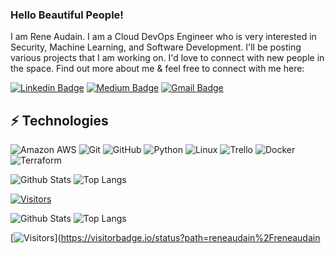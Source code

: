 <!-- LUIT GitHub Profile Template -->

<!-- Keep "Hi there" or replace it with a greeting of your own! -->

### Hello Beautiful People!

I am Rene Audain. I am a Cloud DevOps Engineer who is very interested in Security, Machine Learning, and Software Development. I'll be posting various projects that I am working on. I'd love to connect with new people in the space.
Find out more about me & feel free to connect with me here:

<!-- Replace the fields below with the information requested. Remember to remove the encapsulating <> characters. For spaces in names, use %20 (e.g. Broadus%20Palmer) -->

[![Linkedin Badge](https://img.shields.io/badge/-Rene%20Audain-blue?style=flat-square&logo=Linkedin&logoColor=white&link=https://www.linkedin.com/in/rene-audain/)](https://www.linkedin.com/in/rene-audain/)
[![Medium Badge](https://img.shields.io/badge/Rene%20Audain-12100E?style=flat-square&logo=medium&logoColor=white&link=https://medium.com/@rene.audain)](https://medium.com/@rene.audain)
[![Gmail Badge](https://img.shields.io/badge/-rene.audain@gmail.com-c14438?style=flat-square&logo=Gmail&logoColor=white&link=mailto:rene.audain@gmail.com)](mailto:rene.audain@gmail.com)

## ⚡ Technologies

<!-- Check out the Badges folder for more badges -->

![Amazon AWS](https://img.shields.io/badge/Amazon%20AWS-232F3E?style=flat-square&logo=amazon-aws)
![Git](https://img.shields.io/badge/-Git-black?style=flat-square&logo=git)
![GitHub](https://img.shields.io/badge/-GitHub-181717?style=flat-square&logo=github)
![Python](https://img.shields.io/badge/-Python-black?style=flat-square&logo=Python)
![Linux](https://img.shields.io/badge/Linux-FCC624?style=flat-square&logo=linux&logoColor=black)
![Trello](https://img.shields.io/badge/Trello-%23026AA7.svg?style=flat-square&logo=Trello&logoColor=white)
![Docker](https://img.shields.io/badge/docker-%230db7ed.svg?style=for-the-badge&logo=docker&logoColor=white)
![Terraform](https://img.shields.io/badge/terraform-%235835CC.svg?style=for-the-badge&logo=terraform&logoColor=white)

<!-- Replace the fields below with the information requested. Remember to remove the encapsulating <> characters. -->

![Github Stats](https://github-readme-stats.vercel.app/api?username=Rene%20Audain&count_private=true&show_icons=true&include_all_commits=true)
![Top Langs](https://github-readme-stats.vercel.app/api/top-langs/?username=Rene%20Audain&hide=TeX&layout=compact)


[![Visitors](https://api.visitorbadge.io/api/visitors?path=reneaudain%2Freneaudain&label=VISITORS&countColor=%23263759)](https://visitorbadge.io/status?path=reneaudain%2Freneaudain)

<!-- Replace the fields below with the information requested. Remember to remove the encapsulating <> characters. -->

![Github Stats](https://github-readme-stats.vercel.app/api?username=reneaudain&count_private=true&show_icons=true&include_all_commits=true)
![Top Langs](https://github-readme-stats.vercel.app/api/top-langs/?username=reneaudain&hide=TeX&layout=compact)


[![Visitors](https://api.visitorbadge.io/api/visitors?path=reneaudain%2Freneaudain&label=VISITORS&countColor=%23263759)](https://visitorbadge.io/status?path=reneaudain%2Freneaudain
